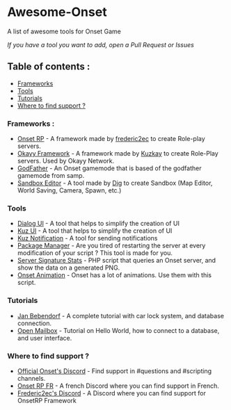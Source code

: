 # Awesome-Onset
A list of awesome tools for Onset Game

*If you have a tool you want to add, open a Pull Request or Issues*
## Table of contents :
- [Frameworks](#frameworks-)
- [Tools](#tools)
- [Tutorials](#tutorials)
- [Where to find support ?](#where-to-find-support-)

### Frameworks :
- [Onset RP](https://github.com/frederic2ec/onsetrp) - A framework made by [frederic2ec](https://github.com/frederic2ec) to create Role-play servers.
- [Okayy Framework](https://github.com/Kuzkay/OkayyNetwork/tree/master/OKAYY%20Framework%20Basic) - A framework made by [Kuzkay](https://github.com/Kuzkay) to create Role-Play servers. Used by Okayy Network.
- [GodFather](https://github.com/OnfireNetwork/godfather) - An Onset gamemode that is based of the godfather gamemode from samp. 
- [Sandbox Editor](https://github.com/dig/onset-sandbox-editor) - A tool made by [Dig](https://github.com/dig) to create Sandbox (Map Editor, World Saving, Camera, Spawn, etc.)

### Tools
- [Dialog UI](https://github.com/OnfireNetwork/dialogui) - A tool that helps to simplify the creation of UI
- [Kuz UI](https://github.com/Kuzkay/OkayyNetwork/tree/master/kuz_UI) - A tool that helps to simplify the creation of UI
- [Kuz Notification](https://github.com/Kuzkay/OkayyNetwork/tree/master/kuz_Notifications) - A tool for sending notifications
- [Package Manager](https://forum.playonset.com/forum/onset/scripting/releases/1009-package-manager) - Are you tired of restarting the server at every modification of your script ? This tool is made for you.
- [Server Signature Stats](https://github.com/BlueMountainsIO/OnsetServerSignature) - PHP script that queries an Onset server, and show the data on a generated PNG.
- [Onset Animation](https://github.com/REDRUM112/OnSet-Animations) - Onset has a lot of animations. Use them with this script.


### Tutorials
- [Jan Bebendorf](https://www.youtube.com/watch?v=zmGGCxV2Li8&list=PLvXRXgrNWWe7BBEdsCrNU03_YiaHnngZu) - A complete tutorial with car lock system, and database connection.
- [Open Mailbox](https://www.youtube.com/watch?v=6ShqEIQyj60) - Tutorial on Hello World, how to connect to a database, and user interface.


### Where to find support ?
- [Official Onset's Discord](https://discord.gg/jgmVKVP) - Find support in #questions and #scripting channels.
- [Onset RP FR](https://discord.gg/9sSXYYu) - A french Discord where you can find support in French.
- [Frederic2ec's Discord](https://discord.gg/GUSeJBz) - A Discord where you can find support for OnsetRP Framework
